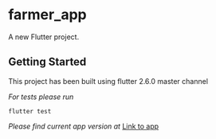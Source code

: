 # farmer_app

A new Flutter project.

## Getting Started

This project has been built using flutter 2.6.0 master channel


*For tests please run*

```
flutter test
```

*Please find current app version at*
[Link to app](https://drive.google.com/file/d/1cWeEIEVPpW2WwWLoRvgb5jTArdrrQU4j/view?usp=sharing)